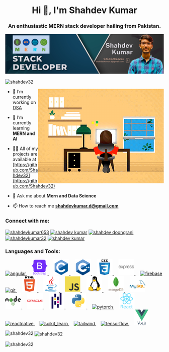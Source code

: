 <h1 align="center">Hi 👋, I'm Shahdev Kumar</h1>
<h3 align="center">An enthusiastic MERN stack developer hailing from Pakistan.</h3>
<div align="center">
    <img src="https://github.com/Shahdev32/Shahdev32/blob/main/a.png" alt="Description of image">
</div>



<p align="left"> <img src="https://komarev.com/ghpvc/?username=shahdev32&label=Profile%20views&color=0e75b6&style=flat" alt="shahdev32" /> </p>

 <img align="right" src="https://github.com/Shahdev32/Shahdev32/blob/main/JXA0.gif" alt="Description of image">


- 🔭 I’m currently working on [DSA](https://github.com/Shahdev32/DSA) 
   

- 🌱 I’m currently learning **MERN and AI**

- 👨‍💻 All of my projects are available at [https://github.com/Shahdev32](https://github.com/Shahdev32)

- 💬 Ask me about **Mern and Data Science**

- 📫 How to reach me **shahdevkumar.d@gmail.com**

<h3 align="left">Connect with me:</h3>
<p align="left">
<a href="https://twitter.com/shahdevKumar653?t=CE5m2mzWNsEn2YapllFkfw&s=08" target="blank"><img align="center" src="https://raw.githubusercontent.com/rahuldkjain/github-profile-readme-generator/master/src/images/icons/Social/twitter.svg" alt="shahdevkumar653" height="30" width="40" /></a>
<a href="https://www.linkedin.com/in/shahdev-kumar-48a8a5235" target="blank"><img align="center" src="https://raw.githubusercontent.com/rahuldkjain/github-profile-readme-generator/master/src/images/icons/Social/linked-in-alt.svg" alt="shahdev kumar" height="30" width="40" /></a>
<a href="https://www.facebook.com/shahdev.kumar.902?mibextid=ZbWKwL" target="blank"><img align="center" src="https://raw.githubusercontent.com/rahuldkjain/github-profile-readme-generator/master/src/images/icons/Social/facebook.svg" alt="shahdev doongrani" height="30" width="40" /></a>
<a href="https://www.instagram.com/invites/contact/?i=j61obm6hpev6&utm_content=4hytks9 " target="blank"><img align="center" src="https://raw.githubusercontent.com/rahuldkjain/github-profile-readme-generator/master/src/images/icons/Social/instagram.svg" alt="shahdevkumar32" height="30" width="40" /></a>
<a href="https://www.youtube.com/@ShahdevKumarOfficial" target="blank"><img align="center" src="https://raw.githubusercontent.com/rahuldkjain/github-profile-readme-generator/master/src/images/icons/Social/youtube.svg" alt="shahdev kumar" height="30" width="40" /></a>
</p>

<h3 align="left">Languages and Tools:</h3>
<p align="left"> 
    <a href="https://angular.io" target="_blank" rel="noreferrer" style="margin-right: 15px;">
        <img src="https://angular.io/assets/images/logos/angular/angular.svg" alt="angular" width="50" height="50"/> 
    </a> 
    <a href="https://getbootstrap.com" target="_blank" rel="noreferrer" style="margin-right: 15px;">
        <img src="https://raw.githubusercontent.com/devicons/devicon/master/icons/bootstrap/bootstrap-plain-wordmark.svg" alt="bootstrap" width="50" height="50"/> 
    </a> 
    <a href="https://www.cprogramming.com/" target="_blank" rel="noreferrer" style="margin-right: 15px;">
        <img src="https://raw.githubusercontent.com/devicons/devicon/master/icons/c/c-original.svg" alt="c" width="50" height="50"/> 
    </a> 
    <a href="https://www.w3schools.com/cpp/" target="_blank" rel="noreferrer" style="margin-right: 15px;">
        <img src="https://raw.githubusercontent.com/devicons/devicon/master/icons/cplusplus/cplusplus-original.svg" alt="cplusplus" width="50" height="50"/> 
    </a> 
    <a href="https://www.w3schools.com/css/" target="_blank" rel="noreferrer" style="margin-right: 15px;">
        <img src="https://raw.githubusercontent.com/devicons/devicon/master/icons/css3/css3-original-wordmark.svg" alt="css3" width="50" height="50"/> 
    </a> 
    <a href="https://expressjs.com" target="_blank" rel="noreferrer" style="margin-right: 15px;">
        <img src="https://raw.githubusercontent.com/devicons/devicon/master/icons/express/express-original-wordmark.svg" alt="express" width="50" height="50"/> 
    </a> 
    <a href="https://firebase.google.com/" target="_blank" rel="noreferrer" style="margin-right: 15px;">
        <img src="https://www.vectorlogo.zone/logos/firebase/firebase-icon.svg" alt="firebase" width="50" height="50"/> 
    </a> 
    <a href="https://git-scm.com/" target="_blank" rel="noreferrer" style="margin-right: 15px;">
        <img src="https://www.vectorlogo.zone/logos/git-scm/git-scm-icon.svg" alt="git" width="50" height="50"/> 
    </a> 
    <a href="https://www.w3.org/html/" target="_blank" rel="noreferrer" style="margin-right: 15px;">
        <img src="https://raw.githubusercontent.com/devicons/devicon/master/icons/html5/html5-original-wordmark.svg" alt="html5" width="50" height="50"/> 
    </a> 
    <a href="https://www.java.com" target="_blank" rel="noreferrer" style="margin-right: 15px;">
        <img src="https://raw.githubusercontent.com/devicons/devicon/master/icons/java/java-original.svg" alt="java" width="50" height="50"/> 
    </a> 
    <a href="https://developer.mozilla.org/en-US/docs/Web/JavaScript" target="_blank" rel="noreferrer" style="margin-right: 15px;">
        <img src="https://raw.githubusercontent.com/devicons/devicon/master/icons/javascript/javascript-original.svg" alt="javascript" width="50" height="50"/> 
    </a> 
    <a href="https://www.linux.org/" target="_blank" rel="noreferrer" style="margin-right: 15px;">
        <img src="https://raw.githubusercontent.com/devicons/devicon/master/icons/linux/linux-original.svg" alt="linux" width="50" height="50"/> 
    </a> 
    <a href="https://www.mongodb.com/" target="_blank" rel="noreferrer" style="margin-right: 15px;">
        <img src="https://raw.githubusercontent.com/devicons/devicon/master/icons/mongodb/mongodb-original-wordmark.svg" alt="mongodb" width="50" height="50"/> 
    </a> 
    <a href="https://www.mysql.com/" target="_blank" rel="noreferrer" style="margin-right: 15px;">
        <img src="https://raw.githubusercontent.com/devicons/devicon/master/icons/mysql/mysql-original-wordmark.svg" alt="mysql" width="50" height="50"/> 
    </a> 
    <a href="https://nodejs.org" target="_blank" rel="noreferrer" style="margin-right: 15px;">
        <img src="https://raw.githubusercontent.com/devicons/devicon/master/icons/nodejs/nodejs-original-wordmark.svg" alt="nodejs" width="50" height="50"/> 
    </a> 
    <a href="https://www.oracle.com/" target="_blank" rel="noreferrer" style="margin-right: 15px;">
        <img src="https://raw.githubusercontent.com/devicons/devicon/master/icons/oracle/oracle-original.svg" alt="oracle" width="50" height="50"/> 
    </a> 
    <a href="https://pandas.pydata.org/" target="_blank" rel="noreferrer" style="margin-right: 15px;">
        <img src="https://raw.githubusercontent.com/devicons/devicon/2ae2a900d2f041da66e950e4d48052658d850630/icons/pandas/pandas-original.svg" alt="pandas" width="50" height="50"/> 
    </a> 
    <a href="https://www.python.org" target="_blank" rel="noreferrer" style="margin-right: 15px;">
        <img src="https://raw.githubusercontent.com/devicons/devicon/master/icons/python/python-original.svg" alt="python" width="50" height="50"/> 
    </a> 
    <a href="https://pytorch.org/" target="_blank" rel="noreferrer" style="margin-right: 15px;">
        <img src="https://www.vectorlogo.zone/logos/pytorch/pytorch-icon.svg" alt="pytorch" width="50" height="50"/> 
    </a> 
    <a href="https://reactjs.org/" target="_blank" rel="noreferrer" style="margin-right: 15px;">
        <img src="https://raw.githubusercontent.com/devicons/devicon/master/icons/react/react-original-wordmark.svg" alt="react" width="50" height="50"/> 
    </a> 
    <a href="https://reactnative.dev/" target="_blank" rel="noreferrer" style="margin-right: 15px;">
        <img src="https://reactnative.dev/img/header_logo.svg" alt="reactnative" width="50" height="50"/> 
    </a> 
    <a href="https://scikit-learn.org/" target="_blank" rel="noreferrer" style="margin-right: 15px;">
        <img src="https://upload.wikimedia.org/wikipedia/commons/0/05/Scikit_learn_logo_small.svg" alt="scikit_learn" width="50" height="50"/> 
    </a> 
    <a href="https://tailwindcss.com/" target="_blank" rel="noreferrer" style="margin-right: 15px;">
        <img src="https://www.vectorlogo.zone/logos/tailwindcss/tailwindcss-icon.svg" alt="tailwind" width="50" height="50"/> 
    </a> 
    <a href="https://www.tensorflow.org" target="_blank" rel="noreferrer" style="margin-right: 15px;">
        <img src="https://www.vectorlogo.zone/logos/tensorflow/tensorflow-icon.svg" alt="tensorflow" width="50" height="50"/> 
    </a> 
    <a href="https://vuejs.org/" target="_blank" rel="noreferrer" style="margin-right: 15px;">
        <img src="https://raw.githubusercontent.com/devicons/devicon/master/icons/vuejs/vuejs-original-wordmark.svg" alt="vuejs" width="50" height="50"/> 
    </a> 
</p>


<p><img align="left" src="https://github-readme-stats.vercel.app/api/top-langs?username=shahdev32&show_icons=true&locale=en&layout=compact" alt="shahdev32" /></p>

<p>&nbsp;<img align="center" src="https://github-readme-stats.vercel.app/api?username=shahdev32&show_icons=true&locale=en" alt="shahdev32" /></p>

<p><img align="center" src="https://github-readme-streak-stats.herokuapp.com/?user=shahdev32&" alt="shahdev32" /></p>
